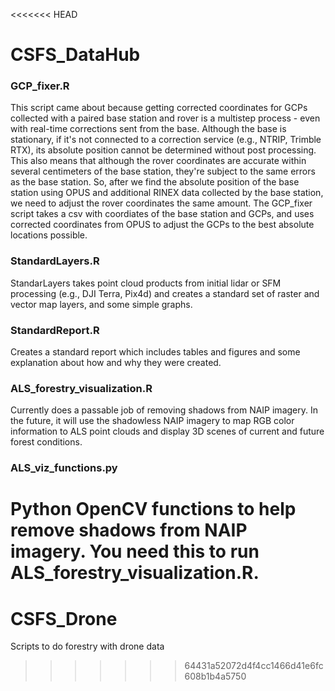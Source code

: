 <<<<<<< HEAD
# CSFS_DataHub
### GCP_fixer.R
This script came about because getting corrected coordinates for GCPs collected with a paired base station and rover is a multistep process - even with real-time corrections sent from the base. Although the base is stationary, if it's not connected to a correction service (e.g., NTRIP, Trimble RTX), its absolute position cannot be determined without post processing. This also means that although the rover coordinates are accurate within several centimeters of the base station, they're subject to the same errors as the base station. So, after we find the absolute position of the base station using OPUS and additional RINEX data collected by the base station, we need to adjust the rover coordinates the same amount. The GCP_fixer script takes a csv with coordiates of the base station and GCPs, and uses corrected coordinates from OPUS to adjust the GCPs to the best absolute locations possible.  
### StandardLayers.R
StandarLayers takes point cloud products from initial lidar or SFM processing (e.g., DJI Terra, Pix4d) and creates a standard set of raster and vector map layers, and some simple graphs.
### StandardReport.R
Creates a standard report which includes tables and figures and some explanation about how and why they were created.
### ALS_forestry_visualization.R
Currently does a passable job of removing shadows from NAIP imagery. In the future, it will use the shadowless NAIP imagery to map RGB color information to ALS point clouds and display 3D scenes of current and future forest conditions.
### ALS_viz_functions.py
Python OpenCV functions to help remove shadows from NAIP imagery. You need this to run ALS_forestry_visualization.R.
=======
# CSFS_Drone
Scripts to do forestry with drone data
>>>>>>> 64431a52072d4f4cc1466d41e6fc608b1b4a5750
